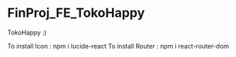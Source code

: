 # FinProj_FE_TokoHappy
TokoHappy :)

To install Icon : npm i lucide-react
To install Router : npm i react-router-dom
